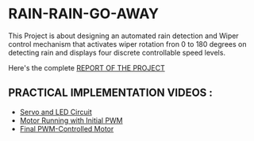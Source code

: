 # RAIN-RAIN-GO-AWAY
This Project is about designing an automated rain detection and Wiper control mechanism that activates wiper rotation fron 0 to 180 degrees on detecting rain and displays four discrete controllable speed levels.

Here's the complete [REPORT OF THE PROJECT](project_report_rain_rain_go_away.pdf)


## PRACTICAL IMPLEMENTATION VIDEOS :
- [Servo and LED Circuit](https://drive.google.com/file/d/1yFMrVKTHbMmnWh8CsAFqvkIVR8DkdU6Z/view?usp=drive_link)
- [Motor Running with Initial PWM](https://drive.google.com/file/d/1VeCnC86Ulilqx5oqtywx9cHZFTGeJe14/view?usp=drive_link)
- [Final PWM-Controlled Motor](https://drive.google.com/file/d/1RCaD18d_oLs_1IeFAvmNieNRyHIKoomm/view?usp=drive_link)


